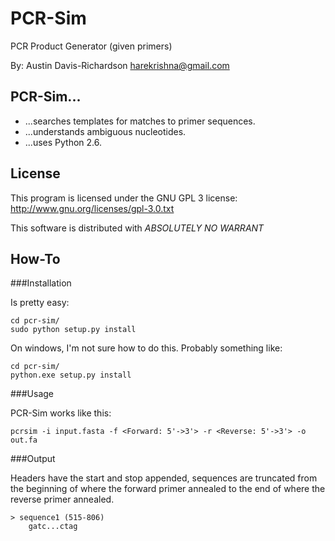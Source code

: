 # PCR-Sim

PCR Product Generator (given primers)

By: Austin Davis-Richardson
<harekrishna@gmail.com>
	
## PCR-Sim...

 - ...searches templates for matches to primer sequences.
 - ...understands ambiguous nucleotides.
 - ...uses Python 2.6.

## License

This program is licensed under the GNU GPL 3 license:
http://www.gnu.org/licenses/gpl-3.0.txt

This software is distributed with *ABSOLUTELY NO WARRANT*

## How-To

###Installation

Is pretty easy:

    cd pcr-sim/
    sudo python setup.py install

On windows, I'm not sure how to do this.  Probably something like:

    cd pcr-sim/
    python.exe setup.py install

###Usage

PCR-Sim works like this:

    pcrsim -i input.fasta -f <Forward: 5'->3'> -r <Reverse: 5'->3'> -o out.fa

###Output

Headers have the start and stop appended, sequences are truncated from the
beginning of where the forward primer annealed to the end of where the reverse
primer annealed.

    > sequence1 (515-806)
		gatc...ctag

